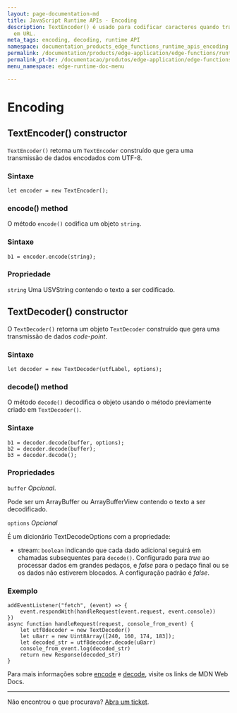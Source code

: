 ```yaml
---
layout: page-documentation-md
title: JavaScript Runtime APIs - Encoding
description: TextEncoder() é usado para codificar caracteres quando transformando-o
  em URL.
meta_tags: encoding, decoding, runtime API
namespace: documentation_products_edge_functions_runtime_apis_encoding
permalink: /documentation/products/edge-application/edge-functions/runtime-apis/javascript/encoding/
permalink_pt-br: /documentacao/produtos/edge-application/edge-functions/runtime-apis/javascript/encoding/
menu_namespace: edge-runtime-doc-menu

---
```

# Encoding



## TextEncoder() constructor

`TextEncoder()` retorna um `TextEncoder` construído que gera uma transmissão de dados encodados com UTF-8.

### Sintaxe

`let encoder = new TextEncoder();`

### encode() method

O método `encode()` codifica um objeto `string`.

### Sintaxe

`b1 = encoder.encode(string);`

### Propriedade

`string` Uma USVString contendo o texto a ser codificado.

## TextDecoder() constructor

O `TextDecoder()` retorna um objeto `TextDecoder` construído que gera uma transmissão de dados *code-point*.

### Sintaxe

`let decoder = new TextDecoder(utfLabel, options);`

### decode() method

O método `decode()` decodifica o objeto usando o método previamente criado em `TextDecoder()`.

### Sintaxe

    b1 = decoder.decode(buffer, options);
    b2 = decoder.decode(buffer);
    b3 = decoder.decode();

### Propriedades

`buffer` *Opcional*.

Pode ser um ArrayBuffer ou ArrayBufferView contendo o texto a ser decodificado.

`options` *Opcional*

É um dicionário TextDecodeOptions com a propriedade:

* stream: `boolean` indicando que cada dado adicional seguirá em chamadas subsequentes para `decode()`. Configurado para _true_ ao processar dados em grandes pedaços, e _false_ para o pedaço final ou se os dados não estiverem blocados. A configuração padrão é _false_.

### Exemplo

    addEventListener("fetch", (event) => {
        event.respondWith(handleRequest(event.request, event.console))
    })
    async function handleRequest(request, console_from_event) {
        let utf8decoder = new TextDecoder()
        let u8arr = new Uint8Array([240, 160, 174, 183]);
        let decoded_str = utf8decoder.decode(u8arr)
        console_from_event.log(decoded_str)
        return new Response(decoded_str)
    }

Para mais informações sobre [encode](https://developer.mozilla.org/en-US/docs/Web/API/TextEncoder) e [decode](https://developer.mozilla.org/en-US/docs/Web/API/TextDecoder), visite os links de MDN Web Docs.

---
Não encontrou o que procurava? [Abra um ticket](https://tickets.azion.com/pt-BR/support/login/).
